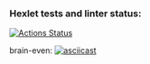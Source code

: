 ### Hexlet tests and linter status:
[![Actions Status](https://github.com/gleb-fake-git/python-project-49/actions/workflows/hexlet-check.yml/badge.svg)](https://github.com/gleb-fake-git/python-project-49/actions)


brain-even:
[![asciicast](https://asciinema.org/a/XbdDtY6qsL4tfiDb5X4ZahZV1.png)](https://asciinema.org/a/XbdDtY6qsL4tfiDb5X4ZahZV1)
